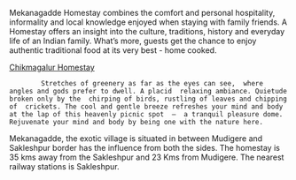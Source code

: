 Mekanagadde Homestay combines the comfort and personal hospitality, informality and local knowledge enjoyed when staying with family friends. A Homestay offers an insight into the culture, traditions, history and everyday life of an Indian family. What’s more, guests get the chance to enjoy authentic traditional food at its very best - home cooked.

<a href="https://www.mekanagadde.com/">Chikmagalur Homestay</a>

            Stretches of greenery as far as the eyes can see,  where angles and gods prefer to dwell. A placid  relaxing ambiance. Quietude broken only by the  chirping of birds, rustling of leaves and chipping of  crickets. The cool and gentle breeze refreshes your mind and body at the lap of this heavenly picnic spot  –  a tranquil pleasure dome. Rejuvenate your mind and body by being one with the nature here.
Mekanagadde, the exotic village is situated in between Mudigere and Sakleshpur border has the influence from both the sides. The homestay is 35 kms away from the Sakleshpur and 23 Kms from Mudigere. The nearest railway stations is Sakleshpur.
